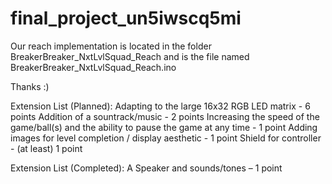 final_project_un5iwscq5mi
=========================

Our reach implementation is located in the folder
BreakerBreaker_NxtLvlSquad_Reach
and is the file named
BreakerBreaker_NxtLvlSquad_Reach.ino

Thanks :)

Extension List (Planned):
  Adapting to the large 16x32 RGB LED matrix - 6 points
  Addition of a sountrack/music - 2 points
  Increasing the speed of the game/ball(s) and the ability to pause the game at any time - 1 point
  Adding images for level completion / display aesthetic - 1 point
  Shield for controller - (at least) 1 point

Extension List (Completed):
  A Speaker and sounds/tones – 1 point


